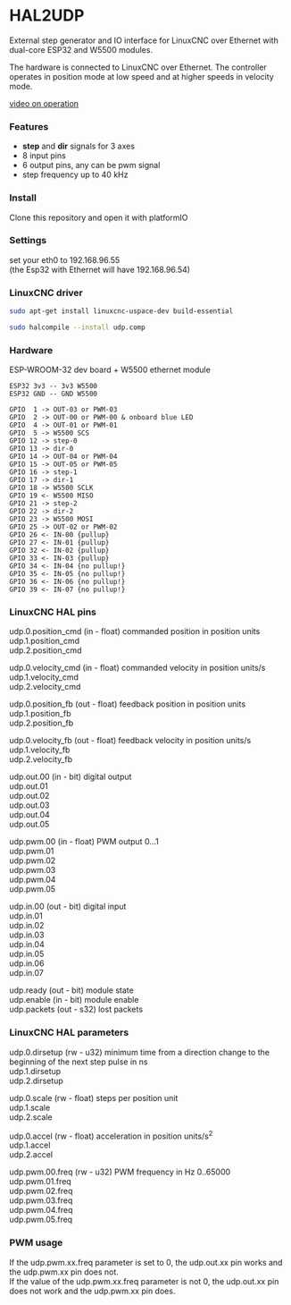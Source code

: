 # HAL2UDP
External step generator and IO interface for LinuxCNC over Ethernet with dual-core ESP32 and W5500 modules.<br>

The hardware is connected to LinuxCNC over Ethernet. The controller operates in position mode at low speed and at higher speeds in velocity mode.<br>

[video on operation](https://youtu.be/UXWcg7PwRJs)

### Features
* **step** and **dir** signals for 3 axes
* 8 input pins
* 6 output pins, any can be pwm signal
* step frequency up to 40 kHz
### Install
Clone this repository and open it with platformIO
### Settings
set your eth0 to 192.168.96.55<br>
(the Esp32 with Ethernet will have 192.168.96.54)
### LinuxCNC driver
```bash
sudo apt-get install linuxcnc-uspace-dev build-essential
```
```bash
sudo halcompile --install udp.comp
```
### Hardware
ESP-WROOM-32 dev board + W5500 ethernet module<br>

`ESP32 3v3 -- 3v3 W5500`<br>
`ESP32 GND -- GND W5500`<br>
 
`GPIO  1 -> OUT-03 or PWM-03`<br>
`GPIO  2 -> OUT-00 or PWM-00 & onboard blue LED`<br>
`GPIO  4 -> OUT-01 or PWM-01`<br>
`GPIO  5 -> W5500 SCS`<br>
`GPIO 12 -> step-0`<br>
`GPIO 13 -> dir-0`<br>
`GPIO 14 -> OUT-04 or PWM-04`<br>
`GPIO 15 -> OUT-05 or PWM-05`<br>
`GPIO 16 -> step-1`<br>
`GPIO 17 -> dir-1`<br>
`GPIO 18 -> W5500 SCLK`<br>
`GPIO 19 <- W5500 MISO`<br>
`GPIO 21 -> step-2`<br>
`GPIO 22 -> dir-2`<br>
`GPIO 23 -> W5500 MOSI`<br>
`GPIO 25 -> OUT-02 or PWM-02`<br>
`GPIO 26 <- IN-00 {pullup}`<br>
`GPIO 27 <- IN-01 {pullup}`<br>
`GPIO 32 <- IN-02 {pullup}`<br>
`GPIO 33 <- IN-03 {pullup}`<br>
`GPIO 34 <- IN-04 {no pullup!}`<br>
`GPIO 35 <- IN-05 {no pullup!}`<br>
`GPIO 36 <- IN-06 {no pullup!}`<br>
`GPIO 39 <- IN-07 {no pullup!}`<br>
### LinuxCNC HAL pins
udp.0.position_cmd (in - float) commanded position in position units<br>
udp.1.position_cmd<br>
udp.2.position_cmd<br>

udp.0.velocity_cmd (in - float) commanded velocity in position units/s<br>
udp.1.velocity_cmd<br>
udp.2.velocity_cmd<br>

udp.0.position_fb (out - float) feedback position in position units<br>
udp.1.position_fb<br>
udp.2.position_fb<br>

udp.0.velocity_fb (out - float) feedback velocity in position units/s<br>
udp.1.velocity_fb<br>
udp.2.velocity_fb<br>

udp.out.00 (in - bit) digital output<br>
udp.out.01<br>
udp.out.02<br>
udp.out.03<br>
udp.out.04<br>
udp.out.05<br>

udp.pwm.00 (in - float) PWM output 0...1<br>
udp.pwm.01<br>
udp.pwm.02<br>
udp.pwm.03<br>
udp.pwm.04<br>
udp.pwm.05<br>

udp.in.00 (out - bit) digital input<br>
udp.in.01<br>
udp.in.02<br>
udp.in.03<br>
udp.in.04<br>
udp.in.05<br>
udp.in.06<br>
udp.in.07<br>

udp.ready (out - bit) module state<br>
udp.enable (in - bit) module enable<br>
udp.packets (out - s32) lost packets<br>
### LinuxCNC HAL parameters
udp.0.dirsetup (rw - u32) minimum time from a direction change to the beginning of the next step pulse in ns<br>
udp.1.dirsetup<br>
udp.2.dirsetup<br>

udp.0.scale (rw - float) steps per position unit<br>
udp.1.scale<br>
udp.2.scale<br>

udp.0.accel (rw - float) acceleration in position units/s<sup>2</sup><br>
udp.1.accel<br>
udp.2.accel<br>

udp.pwm.00.freq (rw - u32) PWM frequency in Hz 0..65000<br>
udp.pwm.01.freq<br>
udp.pwm.02.freq<br>
udp.pwm.03.freq<br>
udp.pwm.04.freq<br>
udp.pwm.05.freq<br>
### PWM usage
If the udp.pwm.xx.freq parameter is set to 0, the udp.out.xx pin works and the udp.pwm.xx pin does not.<br>
If the value of the udp.pwm.xx.freq parameter is not 0, the udp.out.xx pin does not work and the udp.pwm.xx pin does.<br>

